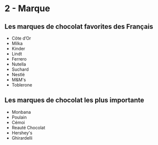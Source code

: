 # 2 - Marque

## Les marques de chocolat favorites des Français

* Côte d’Or
* Milka
* Kinder
* Lindt
* Ferrero
* Nutella
* Suchard
* Nestlé
* M&M's
* Toblerone
 ## Les marques de chocolat les plus importante

* Monbana
* Poulain
* Cémoi 
* Reauté Chocolat 
* Hershey's
* Ghirardelli
